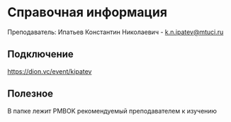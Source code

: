 Справочная информация
========================

Преподаватель: Ипатьев Константин Николаевич - k.n.ipatev@mtuci.ru

## Подключение
https://dion.vc/event/kipatev

## Полезное
В папке лежит PMBOK рекомендуемый преподавателем к изучению